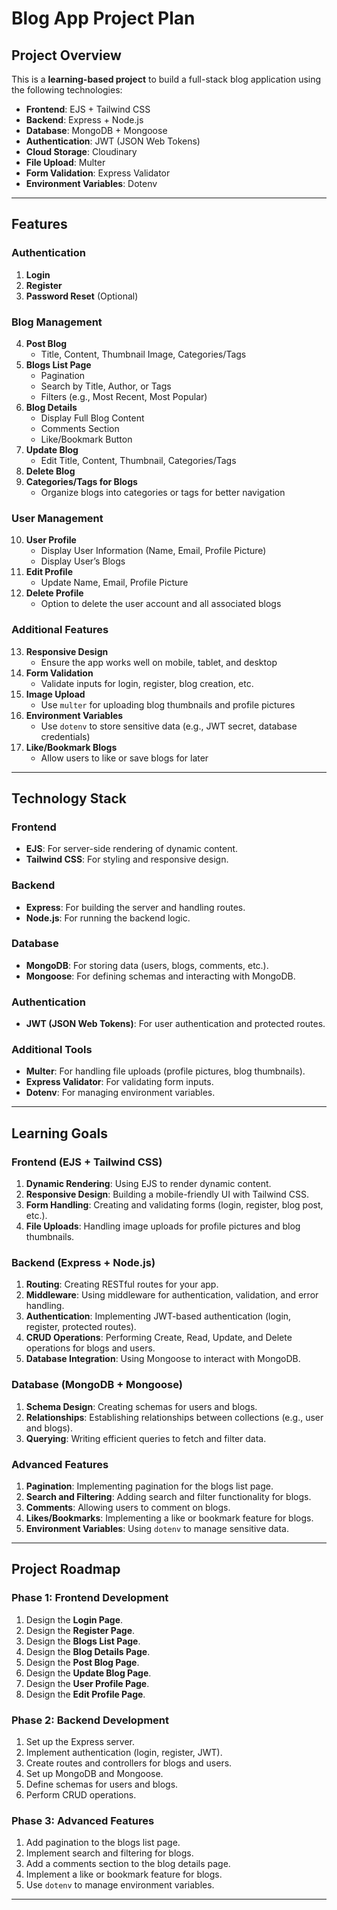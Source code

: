 # Blog App Project Plan

## Project Overview

This is a **learning-based project** to build a full-stack blog application using the following technologies:

- **Frontend**: EJS + Tailwind CSS
- **Backend**: Express + Node.js
- **Database**: MongoDB + Mongoose
- **Authentication**: JWT (JSON Web Tokens)
- **Cloud Storage**: Cloudinary
- **File Upload**: Multer
- **Form Validation**: Express Validator
- **Environment Variables**: Dotenv

---

## Features

### Authentication

1. **Login**
2. **Register**
3. **Password Reset** (Optional)

### Blog Management

4. **Post Blog**
   - Title, Content, Thumbnail Image, Categories/Tags
5. **Blogs List Page**
   - Pagination
   - Search by Title, Author, or Tags
   - Filters (e.g., Most Recent, Most Popular)
6. **Blog Details**
   - Display Full Blog Content
   - Comments Section
   - Like/Bookmark Button
7. **Update Blog**
   - Edit Title, Content, Thumbnail, Categories/Tags
8. **Delete Blog**
9. **Categories/Tags for Blogs**
   - Organize blogs into categories or tags for better navigation

### User Management

10. **User Profile**
    - Display User Information (Name, Email, Profile Picture)
    - Display User’s Blogs
11. **Edit Profile**
    - Update Name, Email, Profile Picture
12. **Delete Profile**
    - Option to delete the user account and all associated blogs

### Additional Features

13. **Responsive Design**
    - Ensure the app works well on mobile, tablet, and desktop
14. **Form Validation**
    - Validate inputs for login, register, blog creation, etc.
15. **Image Upload**
    - Use `multer` for uploading blog thumbnails and profile pictures
16. **Environment Variables**
    - Use `dotenv` to store sensitive data (e.g., JWT secret, database credentials)
17. **Like/Bookmark Blogs**
    - Allow users to like or save blogs for later

---

## Technology Stack

### Frontend

- **EJS**: For server-side rendering of dynamic content.
- **Tailwind CSS**: For styling and responsive design.

### Backend

- **Express**: For building the server and handling routes.
- **Node.js**: For running the backend logic.

### Database

- **MongoDB**: For storing data (users, blogs, comments, etc.).
- **Mongoose**: For defining schemas and interacting with MongoDB.

### Authentication

- **JWT (JSON Web Tokens)**: For user authentication and protected routes.

### Additional Tools

- **Multer**: For handling file uploads (profile pictures, blog thumbnails).
- **Express Validator**: For validating form inputs.
- **Dotenv**: For managing environment variables.

---

## Learning Goals

### Frontend (EJS + Tailwind CSS)

1. **Dynamic Rendering**: Using EJS to render dynamic content.
2. **Responsive Design**: Building a mobile-friendly UI with Tailwind CSS.
3. **Form Handling**: Creating and validating forms (login, register, blog post, etc.).
4. **File Uploads**: Handling image uploads for profile pictures and blog thumbnails.

### Backend (Express + Node.js)

1. **Routing**: Creating RESTful routes for your app.
2. **Middleware**: Using middleware for authentication, validation, and error handling.
3. **Authentication**: Implementing JWT-based authentication (login, register, protected routes).
4. **CRUD Operations**: Performing Create, Read, Update, and Delete operations for blogs and users.
5. **Database Integration**: Using Mongoose to interact with MongoDB.

### Database (MongoDB + Mongoose)

1. **Schema Design**: Creating schemas for users and blogs.
2. **Relationships**: Establishing relationships between collections (e.g., user and blogs).
3. **Querying**: Writing efficient queries to fetch and filter data.

### Advanced Features

1. **Pagination**: Implementing pagination for the blogs list page.
2. **Search and Filtering**: Adding search and filter functionality for blogs.
3. **Comments**: Allowing users to comment on blogs.
4. **Likes/Bookmarks**: Implementing a like or bookmark feature for blogs.
5. **Environment Variables**: Using `dotenv` to manage sensitive data.

---

## Project Roadmap

### Phase 1: Frontend Development

1. Design the **Login Page**.
2. Design the **Register Page**.
3. Design the **Blogs List Page**.
4. Design the **Blog Details Page**.
5. Design the **Post Blog Page**.
6. Design the **Update Blog Page**.
7. Design the **User Profile Page**.
8. Design the **Edit Profile Page**.

### Phase 2: Backend Development

1. Set up the Express server.
2. Implement authentication (login, register, JWT).
3. Create routes and controllers for blogs and users.
4. Set up MongoDB and Mongoose.
5. Define schemas for users and blogs.
6. Perform CRUD operations.

### Phase 3: Advanced Features

1. Add pagination to the blogs list page.
2. Implement search and filtering for blogs.
3. Add a comments section to the blog details page.
4. Implement a like or bookmark feature for blogs.
5. Use `dotenv` to manage environment variables.

---
